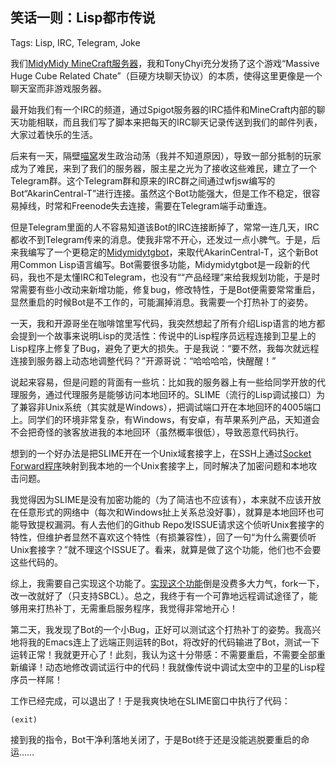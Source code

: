笑话一则：Lisp都市传说
----------------------

Tags: Lisp, IRC, Telegram, Joke

我们[MidyMidy MineCraft服务器](https://github.com/MidyMidy-MC/MidyMidyMC-info)，我和TonyChyi充分发扬了这个游戏“Massive Huge Cube Related Chate”（巨硬方块聊天协议）的本质，使得这里更像是一个聊天室而非游戏服务器。

最开始我们有一个IRC的频道，通过Spigot服务器的IRC插件和MineCraft内部的聊天功能相联，而且我们写了脚本来把每天的IRC聊天记录传送到我们的邮件列表，大家过着快乐的生活。

后来有一天，隔壁[喵窝](https://www.nyaa.cat/)发生政治动荡（我并不知道原因），导致一部分抵制的玩家成为了难民，来到了我们的服务器，服主星之光为了接收这些难民，建立了一个Telegram群。这个Telegram群和原来的IRC群之间通过wfjsw编写的Bot“AkarinCentral-T”进行连接。虽然这个Bot功能强大，但是工作不稳定，很容易掉线，时常和Freenode失去连接，需要在Telegram端手动重连。

但是Telegram里面的人不容易知道该Bot的IRC连接断掉了，常常一连几天，IRC都收不到Telegram传来的消息。使我非常不开心，还发过一点小脾气。于是，后来我编写了一个更稳定的[Midymidytgbot](https://github.com/MidyMidy-MC/midymidytgbot)，来取代AkarinCentral-T，这个新Bot用Common Lisp语言编写。Bot需要很多功能，Midymidytgbot是一段新的代码，我也不是太懂IRC和Telegram，也没有““产品经理”来给我规划功能，于是时常需要有些小改动来新增功能，修复bug，修改特性，于是Bot便需要常常重启，显然重启的时候Bot是不工作的，可能漏掉消息。我需要一个打热补丁的姿势。

一天，我和开源哥坐在咖啡馆里写代码，我突然想起了所有介绍Lisp语言的地方都会提到一个故事来说明Lisp的灵活性：传说中的Lisp程序员远程连接到卫星上的Lisp程序上修复了Bug，避免了更大的损失。于是我说：“要不然，我每次就远程连接到服务器上动态地调整代码？”开源哥说：“哈哈哈哈，快醒醒！”

说起来容易，但是问题的背面有一些坑：比如我的服务器上有一些给同学开放的代理服务，通过代理服务是能够访问本地回环的。SLIME（流行的Lisp调试接口）为了兼容非Unix系统（其实就是Windows），把调试端口开在本地回环的4005端口上。同学们的环境非常复杂，有Windows，有安卓，有苹果系列产品，天知道会不会把奇怪的骇客放进我的本地回环（虽然概率很低），导致恶意代码执行。

想到的一个好办法是把SLIME开在一个Unix域套接字上，在SSH上通过[Socket Forward程序](https://github.com/RickyCook/ssh-forward-unix-socket)映射到我本地的一个Unix套接字上，同时解决了加密问题和本地攻击问题。

我觉得因为SLIME是没有加密功能的（为了简洁也不应该有），本来就不应该开放在任意形式的网络中（每次和Windows扯上关系总没好事），就算是本地回环也可能导致提权漏洞。有人去他们的Github Repo发ISSUE请求这个侦听Unix套接字的特性，但维护者显然不喜欢这个特性（有损兼容性），回了一句“为什么需要侦听Unix套接字？”就不理这个ISSUE了。看来，就算是做了这个功能，他们也不会要这些代码的。

综上，我需要自己实现这个功能了。[实现这个功能](https://github.com/leosongwei/slime)倒是没费多大力气，fork一下，改一改就好了（只支持SBCL）。总之，我终于有一个可靠地远程调试途径了，能够用来打热补丁，无需重启服务程序，我觉得非常地开心！

第二天，我发现了Bot的一个小Bug，正好可以测试这个打热补丁的姿势。我高兴地将我的Emacs连上了远端正则运转的Bot，将改好的代码输进了Bot，测试一下运转正常！我就更开心了！此刻，我认为这十分带感：不需要重启，不需要全部重新编译！动态地修改调试运行中的代码！我就像传说中调试太空中的卫星的Lisp程序员一样屌！

工作已经完成，可以退出了！于是我爽快地在SLIME窗口中执行了代码：

```Lisp
(exit)
```

接到我的指令，Bot干净利落地关闭了，于是Bot终于还是没能逃脱要重启的命运……
